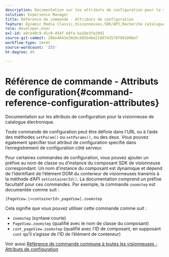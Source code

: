 ```yaml
---
description: Documentation sur les attributs de configuration pour la visionneuse de catalogue électronique.
solution: Experience Manager
title: Référence de commande - Attributs de configuration
feature: Dynamic Media Classic,Visionneuses,SDK/API,Recherche catalogue électronique
role: Developer,User
exl-id: e8ce40c9-d1c0-454f-b8fa-ba19e3fe2091
source-git-commit: 206e4643e3926cb85b4be2189743578f88180be7
workflow-type: tm+mt
source-wordcount: '153'
ht-degree: 0%

---
```


# Référence de commande - Attributs de configuration{#command-reference-configuration-attributes}

Documentation sur les attributs de configuration pour la visionneuse de catalogue électronique.

Toute commande de configuration peut être définie dans l’URL ou à l’aide des méthodes `setParam()` ou `setParams()`, ou des deux. Vous pouvez également spécifier tout attribut de configuration spécifié dans l’enregistrement de configuration côté serveur.

Pour certaines commandes de configuration, vous pouvez ajouter un préfixe au nom de classe ou d’instance du composant SDK de visionneuse correspondant. Un nom d’instance du composant est dynamique et dépend de l’identifiant de l’élément DOM du conteneur de visionneuses transmis à la méthode d’API `setContainerId()`. La documentation comprend un préfixe facultatif pour ces commandes. Par exemple, la commande `zoomstep` est documentée comme suit :

`[PageView.|<containerId>_pageView].zoomstep`

Cela signifie que vous pouvez utiliser cette commande comme suit :

* `zoomstep` (syntaxe courte)
* `PageView.zoomstep` (qualifié avec le nom de classe du composant)
* `cont_pageView.zoomstep` (qualifié avec l’ID de composant, en supposant  `cont` qu’il s’agisse de l’ID de l’élément de conteneur)

Voir aussi [Référence de commande commune à toutes les visionneuses - Attributs de configuration](../../../r-html5-viewer-20-cmdref-configattrib/r-html5-viewer-20-cmdref-configattrib.md#concept-850e0f2c49b949deb7cfbfd330d329bd)

